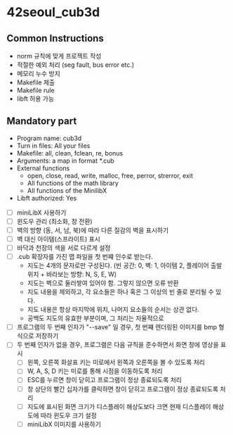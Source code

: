 # 42seoul_cub3d

## Common Instructions

- norm 규칙에 맞게 프로젝트 작성
- 적절한 예외 처리 (seg fault, bus error etc.)
- 메모리 누수 방지
- Makefile 제출
- Makefile rule
- libft 허용 가능

## Mandatory part

- Program name: cub3d
- Turn in files: All your files
- Makefile: all, clean, fclean, re, bonus
- Arguments: a map in format \*.cub
- External functions
  - open, close, read, write, malloc, free, perror, strerror, exit
  - All functions of the math library
  - All functions of the MinilibX
- Libft authorized: Yes

- [ ] miniLibX 사용하기
- [ ] 윈도우 관리 (최소화, 창 전환)
- [ ] 벽의 방향 (동, 서, 남, 북)에 따라 다른 질감의 벽을 표시하기
- [ ] 벽 대신 아이템(스프라이트) 표시
- [ ] 바닥과 천장의 색을 서로 다르게 설정
- [ ] .cub 확장자를 가진 맵 파일을 첫 번쨰 인수로 받는다.
  - 지도는 4개의 문자로만 구성된다. (빈 공간: 0, 벽: 1, 아이템 2, 플레이어 출발 위치 + 바라보는 방향: N, S, E, W)
  - 지도는 벽으로 둘러쌓여 있어야 함. 그렇지 않으면 오류 반환
  - 지도 내용을 제외하고, 각 요소들은 하나 혹은 그 이상의 빈 줄로 분리될 수 있다.
  - 지도 내용은 항상 마지막에 위치, 나머지 요소들의 순서는 상관 없다.
  - 공백도 지도의 유효한 부분이며, 그 처리는 자율적으로
- [ ] 프로그램의 두 번째 인자가 "--save" 일 경우, 첫 번쨰 렌더링된 이미지를 bmp 형식으로 저장하기
- [ ] 두 번째 인자가 없을 경우, 프로그램은 다음 규칙을 준수하면서 화면 창에 영상을 표시
  - [ ] 왼쪽, 오른쪽 화살표 키는 미로에서 왼쪽과 오른쪽을 볼 수 있도록 처리
  - [ ] W, A, S, D 키는 미로를 통해 시점을 이동하도록 처리
  - [ ] ESC를 누르면 창이 닫히고 프로그램이 정상 종료되도록 처리
  - [ ] 창 상단의 빨간 십자가를 클릭하면 창이 닫히고 프로그램이 정상 종료되도록 처리
  - [ ] 지도에 표시된 화면 크기가 디스플레이 해상도보다 크면 현재 디스플레이 해상도에 따라 윈도우 크기 설정
  - [ ] miniLibX 이미지를 사용하기
